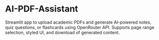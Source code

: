 # AI-PDF-Assistant
Streamlit app to upload academic PDFs and generate AI-powered notes, quiz questions, or flashcards using OpenRouter API. Supports page range selection, styled UI, and download of generated content.
